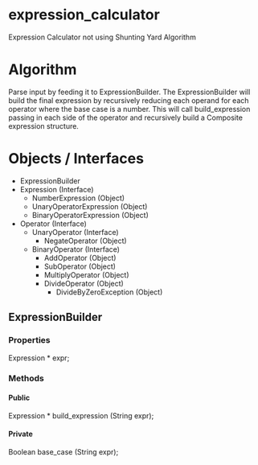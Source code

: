 # expression_calculator
Expression Calculator not using Shunting Yard Algorithm

# Algorithm
Parse input by feeding it to ExpressionBuilder.
The ExpressionBuilder will build the final expression
by recursively reducing each operand for each operator
where the base case is a number.  This will call
build_expression passing in each side of the operator
and recursively build a Composite expression structure.

# Objects / Interfaces
- ExpressionBuilder
- Expression (Interface)
    - NumberExpression (Object)
    - UnaryOperatorExpression (Object)
    - BinaryOperatorExpression (Object)
- Operator (Interface)
    - UnaryOperator (Interface)
        - NegateOperator (Object)
    - BinaryOperator (Interface)
        - AddOperator (Object)
        - SubOperator (Object)
        - MultiplyOperator (Object)
        - DivideOperator (Object)
            - DivideByZeroException (Object)

## ExpressionBuilder
### Properties
Expression * expr;

### Methods
#### Public
Expression * build_expression (String expr);

#### Private
Boolean base_case (String expr);